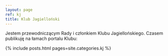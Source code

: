 ```yaml
---
layout: page
ref: kj
title: Klub Jagielloński
---
```


Jestem przewodniczącym Rady i członkiem Klubu Jagiellońskiego. Czasem publikuję na łamach portalu Klubu:

{% include posts.html pages=site.categories.kj %}